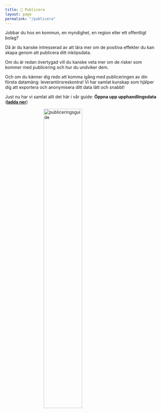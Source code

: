 ```yaml
---
title: 📕 Publicera
layout: page
permalink: "/publicera"
---
```


Jobbar du hos en kommun, en myndighet, en region eller ett offentligt bolag?

Då är du kanske intresserad av att lära mer om de positiva effekter du kan skapa genom att publicera ditt inköpsdata.

Om du är redan övertygad vill du kanske veta mer om de risker som kommer med publicering och hur du undviker dem.

Och om du känner dig redo att komma igång med publiceringen av din första datamäng: leverantörsreskontra! Vi har samlat kunskap som hjälper dig att exportera och anonymisera ditt data lätt och snabbt!

Just nu har vi samlat allt det här i vår guide: **Öppna upp upphandlingsdata** ([**ladda ner**](/assets/documents/guide.pdf))

<img src="/assets/images/guide-image.jpg" alt="publiceringsguide" style="display:block;margin-left:auto;margin-right:auto;width:50%;"/>


